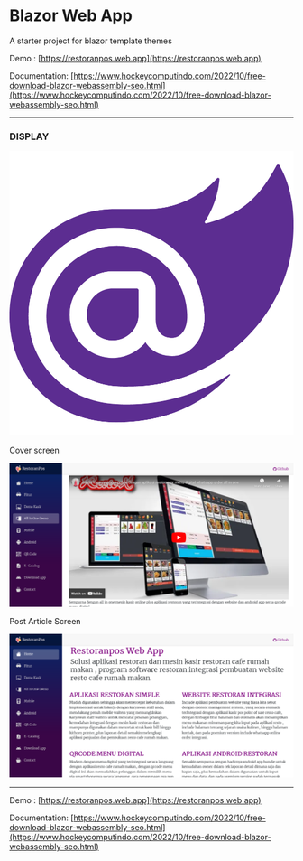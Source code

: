 # Blazor Web App

A starter project for blazor template themes

Demo : [https://restoranpos.web.app](https://restoranpos.web.app)

Documentation: [https://www.hockeycomputindo.com/2022/10/free-download-blazor-webassembly-seo.html](https://www.hockeycomputindo.com/2022/10/free-download-blazor-webassembly-seo.html)


-----------------------------------------------------

### DISPLAY

![free download blazor starter example](Blazor.png)

Cover screen

![free download blazor starter example](screen1.png)

Post Article Screen

![free download blazor starter example](screen2.png)



-----------------------------------------------------

Demo : [https://restoranpos.web.app](https://restoranpos.web.app)

Documentation: [https://www.hockeycomputindo.com/2022/10/free-download-blazor-webassembly-seo.html](https://www.hockeycomputindo.com/2022/10/free-download-blazor-webassembly-seo.html)
